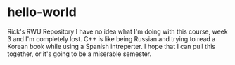 # hello-world
Rick's RWU Repository
I have no idea what I'm doing with this course, week 3 and I'm completely lost.
C++ is like being Russian and trying to read a Korean book while using a Spanish intreperter.
I hope that I can pull this together, or it's going to be a miserable semester. 
